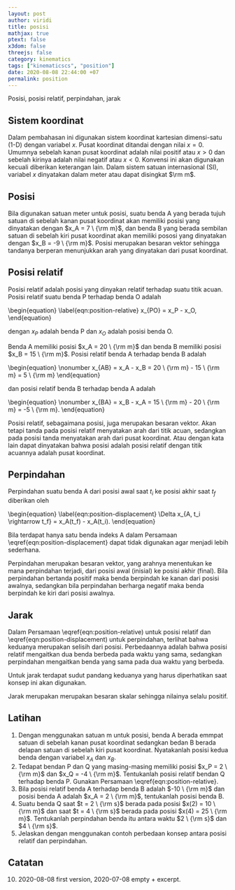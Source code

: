 ```yaml
---
layout: post
author: viridi
title: posisi
mathjax: true
ptext: false
x3dom: false
threejs: false
category: kinematics
tags: ["kinematicscs", "position"]
date: 2020-08-08 22:44:00 +07
permalink: position
---
```

Posisi, posisi relatif, perpindahan, jarak

## Sistem koordinat
Dalam pembahasan ini digunakan sistem koordinat kartesian dimensi-satu (1-D) dengan variabel $x$. Pusat koordinat ditandai dengan nilai $x = 0$. Umumnya sebelah kanan pusat koordinat adalah nilai positif atau $x > 0$ dan sebelah kirinya adalah nilai negatif atau $x < 0$. Konvensi ini akan digunakan kecuali diberikan keterangan lain. Dalam sistem satuan internasional (SI), variabel $x$ dinyatakan dalam meter atau dapat disingkat $\rm m$.

## Posisi
Bila digunakan satuan meter untuk posisi, suatu benda A yang berada tujuh satuan di sebelah kanan pusat koordinat akan memiliki posisi yang dinyatakan dengan $x_A = 7 \ {\rm m}$, dan benda B yang berada sembilan satuan di sebelah kiri pusat koordinat akan memiliki pososi yang dinyatakan dengan $x_B = -9 \ {\rm m}$. Posisi merupakan besaran vektor sehingga tandanya berperan menunjukkan arah yang dinyatakan dari pusat koordinat.

## Posisi relatif
Posisi relatif adalah posisi yang dinyakan relatif terhadap suatu titik acuan. Posisi relatif suatu benda P terhadap benda O adalah

\begin{equation}
\label{eqn:position-relative}
x_{PO} = x_P - x_O,
\end{equation}
 
dengan $x_P$ adalah benda P dan $x_O$ adalah posisi benda O.

Benda A memiliki posisi $x_A = 20 \ {\rm m}$ dan benda B memiliki posisi $x_B = 15 \ {\rm m}$. Posisi relatif benda A terhadap benda B adalah

\begin{equation}
\nonumber
x_{AB} = x_A - x_B = 20 \ {\rm m} - 15 \ {\rm m} = 5 \ {\rm m}
\end{equation}

dan posisi relatif benda B terhadap benda A adalah

\begin{equation}
\nonumber
x_{BA} = x_B - x_A = 15 \ {\rm m} - 20 \ {\rm m} = -5 \ {\rm m}.
\end{equation}

Posisi relatif, sebagaimana posisi, juga merupakan besaran vektor. Akan tetapi tanda pada posisi relatif menyatakan arah dari titik acuan, sedangkan pada posisi tanda menyatakan arah dari pusat koordinat. Atau dengan kata lain dapat dinyatakan bahwa posisi adalah posisi relatif dengan titik acuannya adalah pusat koordinat.

## Perpindahan
Perpindahan suatu benda A dari posisi awal saat $t_i$ ke posisi akhir saat $t_f$ diberikan oleh

\begin{equation}
\label{eqn:position-displacement}
\Delta x_{A, t_i \rightarrow t_f} = x_A(t_f) - x_A(t_i).
\end{equation}

Bila terdapat hanya satu benda indeks A dalam Persamaan \eqref{eqn:position-displacement} dapat tidak digunakan agar menjadi lebih sederhana.

Perpindahan merupakan besaran vektor, yang arahnya menentukan ke mana perpindahan terjadi, dari posisi awal (inisial) ke posisi akhir (final). Bila perpindahan bertanda positif maka benda berpindah ke kanan dari posisi awalnya, sedangkan bila perpindahan berharga negatif maka benda berpindah ke kiri dari posisi awalnya.

## Jarak
Dalam Persamaan \eqref{eqn:position-relative) untuk posisi relatif dan \eqref{eqn:position-displacement) untuk perpindahan, terlihat bahwa keduanya merupakan selisih dari posisi. Perbedaannya adalah bahwa posisi relatif mengaitkan dua benda berbeda pada waktu yang sama, sedangkan perpindahan mengaitkan benda yang sama pada dua waktu yang berbeda.

Untuk jarak terdapat sudut pandang keduanya yang harus diperhatikan saat konsep ini akan digunakan.

Jarak merupakan merupakan besaran skalar sehingga nilainya selalu positif.

## Latihan
1. Dengan menggunakan satuan m untuk posisi, benda A berada emmpat satuan di sebelah kanan pusat koordinat sedangkan bedan B berada delapan satuan di sebelah kiri pusat koordinat. Nyatakanlah posisi kedua benda dengan variabel $x_A$ dan $x_B$.
2. Tedapat bendan P dan Q yang masing-masing memiliki posisi $x_P = 2 \ {\rm m}$ dan $x_Q = -4 \ {\rm m}$. Tentukanlah posisi relatif bendan Q terhadap benda P. Gunakan Persamaan \eqref{eqn:position-relative}.
3. Bila posisi relatif benda A terhadap benda B adalah $-10 \ {\rm m}$ dan posisi benda A adalah $x_A = 2 \ {\rm m}$, tentukanlah posisi benda B.
4. Suatu benda Q saat $t = 2 \ {\rm s}$ berada pada posisi $x(2) = 10 \ {\rm m}$ dan saat $t = 4 \ {\rm s}$ berada pada posisi $x(4) = 25 \ {\rm m}$. Tentukanlah perpindahan benda itu antara waktu $2 \ {\rm s}$ dan $4 \ {\rm s}$.
5. Jelaskan dengan menggunakan contoh perbedaan konsep antara posisi relatif dan perpindahan.

## Catatan
10. 2020-08-08 first version, 2020-07-08 empty + excerpt.